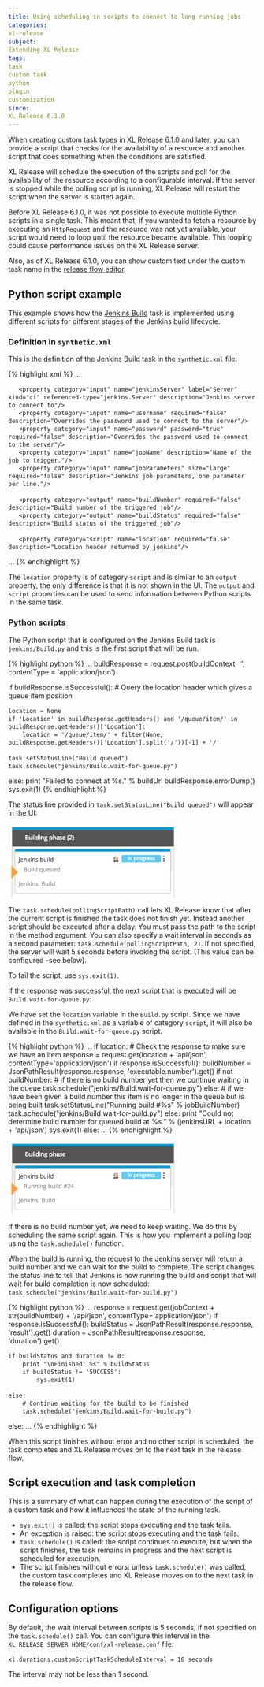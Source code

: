 ```yaml
---
title: Using scheduling in scripts to connect to long running jobs
categories:
xl-release
subject:
Extending XL Release
tags:
task
custom task
python
plugin
customization
since:
XL Release 6.1.0
---
```


When creating [custom task types](/xl-release/how-to/create-custom-task-types.html) in XL Release 6.1.0 and later, you can provide a script that checks for the availability of a resource and another script that does something when the conditions are satisfied.

XL Release will schedule the execution of the scripts and poll for the availability of the resource according to a configurable interval. If the server is stopped while the polling script is running, XL Release will restart the script when the server is started again.

Before XL Release 6.1.0, it was not possible to execute multiple Python scripts in a single task. This meant that, if you wanted to fetch a resource by executing an `HttpRequest` and the resource was not yet available, your script would need to loop until the resource became available. This looping could cause performance issues on the XL Release server.

Also, as of XL Release 6.1.0, you can show custom text under the custom task name in the [release flow editor](/xl-release/how-to/using-the-release-flow-editor.html).

## Python script example

This example shows how the [Jenkins Build](/xl-release/how-to/create-a-jenkins-task.html) task is implemented using different scripts for different stages of the Jenkins build lifecycle.

### Definition in `synthetic.xml`

This is the definition of the Jenkins Build task in the `synthetic.xml` file:

{% highlight xml %}
...
<type type="jenkins.Build" extends="xlrelease.PythonScript">
       <property name="scriptLocation" default="jenkins/Build.py" hidden="true" />
       <property name="iconLocation" default="jenkins/jenkins.png" hidden="true" />

       <property category="input" name="jenkinsServer" label="Server" kind="ci" referenced-type="jenkins.Server" description="Jenkins server to connect to"/>
       <property category="input" name="username" required="false" description="Overrides the password used to connect to the server"/>
       <property category="input" name="password" password="true" required="false" description="Overrides the password used to connect to the server"/>
       <property category="input" name="jobName" description="Name of the job to trigger."/>
       <property category="input" name="jobParameters" size="large" required="false" description="Jenkins job parameters, one parameter per line."/>

       <property category="output" name="buildNumber" required="false" description="Build number of the triggered job"/>
       <property category="output" name="buildStatus" required="false" description="Build status of the triggered job"/>

       <property category="script" name="location" required="false" description="Location header returned by jenkins"/>
</type>
...
{% endhighlight %}

The `location` property is of category `script` and is similar to an `output` property, the only difference is that it is not shown in the UI. The `output` and `script` properties can be used to send information between Python scripts in the same task.

### Python scripts

The Python script that is configured on the Jenkins Build task is `jenkins/Build.py` and this is the first script that will be run.

{% highlight python %}
...
buildResponse = request.post(buildContext, '', contentType = 'application/json')

if buildResponse.isSuccessful():
    # Query the location header which gives a queue item position

    location = None
    if 'Location' in buildResponse.getHeaders() and '/queue/item/' in buildResponse.getHeaders()['Location']:
        location = '/queue/item/' + filter(None, buildResponse.getHeaders()['Location'].split('/'))[-1] + '/'

    task.setStatusLine("Build queued")
    task.schedule("jenkins/Build.wait-for-queue.py")

else:
    print "Failed to connect at %s." % buildUrl
    buildResponse.errorDump()
    sys.exit(1)
{% endhighlight %}

The status line provided in `task.setStatusLine("Build queued")` will appear in the UI:

![Task status line](../images/task-status-line-1.png)

The `task.schedule(pollingScriptPath)` call lets XL Release know that after the current script is finished the task does not finish yet. Instead another script should be executed after a delay. You must pass the path to the script in the method argument. You can also specify a wait interval in seconds as a second parameter: `task.schedule(pollingScriptPath, 2)`. If not specified, the server will wait 5 seconds before invoking the script. (This value can be configured -see below).

To fail the script, use `sys.exit(1)`.

If the response was successful, the next script that is executed will be `Build.wait-for-queue.py`:

We have set the `location` variable in the `Build.py` script. Since we have defined in the `synthetic.xml` as a variable of category `script`, it will also be available in the `Build.wait-for-queue.py` script.

{% highlight python %}
...
if location:
    # Check the response to make sure we have an item
    response = request.get(location + 'api/json', contentType='application/json')
    if response.isSuccessful():
        buildNumber = JsonPathResult(response.response, 'executable.number').get()
        if not buildNumber:
            # if there is no build number yet then we continue waiting in the queue
            task.schedule("jenkins/Build.wait-for-queue.py")
        else:
            # if we have been given a build number this item is no longer in the queue but is being built
            task.setStatusLine("Running build #%s" % jobBuildNumber)
            task.schedule("jenkins/Build.wait-for-build.py")
    else:
        print "Could not determine build number for queued build at %s." % (jenkinsURL + location + 'api/json')
        sys.exit(1)
else:
    ...
{% endhighlight %}

![Task status line](../images/task-status-line-2.png)

If there is no build number yet, we need to keep waiting. We do this by scheduling the same script again. This is how you implement a polling loop using the `task.schedule()` function.

When the build is running, the request to the Jenkins server will return a build number and we can wait for the build to complete. The script changes the status line to tell that Jenkins is now running the build and script that will wait for build completion is now scheduled: `task.schedule("jenkins/Build.wait-for-build.py")`

{% highlight python %}
...
response = request.get(jobContext + str(buildNumber) + '/api/json', contentType='application/json')
if response.isSuccessful():
    buildStatus = JsonPathResult(response.response, 'result').get()
    duration = JsonPathResult(response.response, 'duration').get()

    if buildStatus and duration != 0:
        print "\nFinished: %s" % buildStatus
        if buildStatus != 'SUCCESS':
            sys.exit(1)

    else:
        # Continue waiting for the build to be finished
        task.schedule("jenkins/Build.wait-for-build.py")

else:
    ...
{% endhighlight %}

When this script finishes without error and no other script is scheduled, the task completes and XL Release moves on to the next task in the release flow.

## Script execution and task completion

This is a summary of what can happen during the execution of the script of a custom task and how it influences the state of the running task.

* `sys.exit()` is called: the script stops executing and the task fails.
* An exception is raised: the script stops executing and the task fails.
* `task.schedule()` is called: the script continues to execute, but when the script finishes, the task remains in progress and the next script is scheduled for execution.
* The script finishes without errors: unless `task.schedule()` was called, the custom task completes and XL Release moves on to the next task in the release flow.


## Configuration options

By default, the wait interval between scripts is 5 seconds, if not specified on the `task.schedule()` call. You can configure this interval in the `XL_RELEASE_SERVER_HOME/conf/xl-release.conf` file:

    xl.durations.customScriptTaskScheduleInterval = 10 seconds

The interval may not be less than 1 second.
